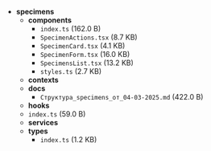 - **specimens**
  - **components**
    - `index.ts` (162.0 B)
    - `SpecimenActions.tsx` (8.7 KB)
    - `SpecimenCard.tsx` (4.1 KB)
    - `SpecimenForm.tsx` (16.0 KB)
    - `SpecimensList.tsx` (13.2 KB)
    - `styles.ts` (2.7 KB)
  - **contexts**
  - **docs**
    - `Структура_specimens_от_04-03-2025.md` (422.0 B)
  - **hooks**
  - `index.ts` (59.0 B)
  - **services**
  - **types**
    - `index.ts` (1.2 KB)
